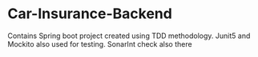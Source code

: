# Car-Insurance-Backend
Contains Spring boot project created using TDD methodology.
Junit5 and Mockito also used for testing.
SonarInt check also there
